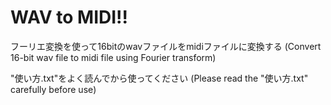 # WAV to MIDI!!
フーリエ変換を使って16bitのwavファイルをmidiファイルに変換する
(Convert 16-bit wav file to midi file using Fourier transform)

"使い方.txt"をよく読んでから使ってください
(Please read the "使い方.txt" carefully before use)
